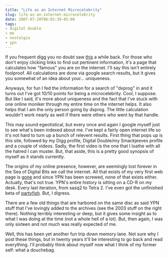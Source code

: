 ```yaml
---
title: "Life as an Internet Microcelebrity"
slug: life-as-an-internet-microcelebrity
date: 2007-07-20T06:03:39-05:00
tags:
- digital double
- me
- nostalgia
- ypn
---
```

If you frequent digg you no doubt saw [this](http://www.careerdistinction.com/onlineid/step1.html) a while back. For those who don't enjoy clicking links to find out pertinent information, it's a page that calculates how "famous" you are on the internet. I'll say this isn't entirely foolproof. All calculations are done via google search results, but it gives you somewhat of an idea about your... uniqueness.

Anyways, for fun I fed the information for a search of "dxprog" in and it turns out I've got 10/10 points for being a microcelebrity. Cool, I suppose. But like I said, it's more about uniqueness and the fact that I've stuck with one online moniker through my entire time on the internet helps. It also helps that I am the only person going by dxprog. The little calculation wouldn't work nearly as well if there were others who went by that handle.

This may sound egeotistical, but every once and again I google myself just to see what's been indexed about me. I've kept a fairly open internet life so it's not hard to turn up a bunch of relevent results. First thing that pops up is this site, followed by my Digg profile, Digital Double/my Smackjeeves profile and a couple of videos. Sadly, the first video is the one that I loathe with all the hatred I can muster. But, that aside, this is a pretty good synopsis of myself as it stands currently.

The origins of my online presence, however, are seemingly lost forever in the Sea of Digital Bits we call the internet. All that exists of my very first web page is [gone](http://www.geocities.com/protontorp2/) and since YPN has been screwed, none of that exists either. Actually, that's not true. YPN's entire history is sitting on a CD-R on my desk. Every last iteration, from sasq2 to Tetra 2. I've even got the unfinished beta of [partyfish](http://partyfish.sourceforge.net/index.php?page=screenshots). But, I digress.

There are a few old things that are harbored on the same disc as said YPN stuff that I've lovingly added to the archives (see the 2003 stuff on the right there). Nothing terribly interesting or deep, but it gives some insight as to what I was doing at the time (not a whole hell of a lot). But, then again, I was only sixteen and not much was really expected of me.

Well, this has been yet another fun trip down memory lane. Not sure why I post these things, but in twenty years it'll be interesting to go back and read everything. I'll probably think about myself now what I think of my former self: what a douchebag.
